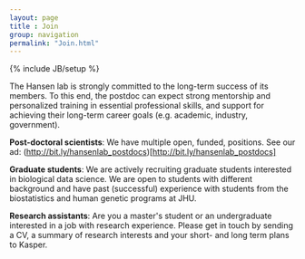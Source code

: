 ```yaml
---
layout: page
title : Join
group: navigation
permalink: "Join.html"
---
```

{% include JB/setup %}

The Hansen lab is strongly committed to the long-term success of its members. To this end, the postdoc can expect strong mentorship and personalized training in essential professional skills, and support for achieving their long-term career goals (e.g. academic, industry, government). 

**Post-doctoral scientists**: We have multiple open, funded, positions. See our ad: (http://bit.ly/hansenlab_postdocs)[http://bit.ly/hansenlab_postdocs]

**Graduate students**: We are actively recruiting graduate students interested in biological data science. We are open to students with different background and have past (successful) experience with students from the biostatistics and human genetic programs at JHU.

**Research assistants**: Are you a master's student or an undergraduate interested in a job with research experience. Please get in touch by sending a CV, a summary of research interests and your short- and long term plans to Kasper.

